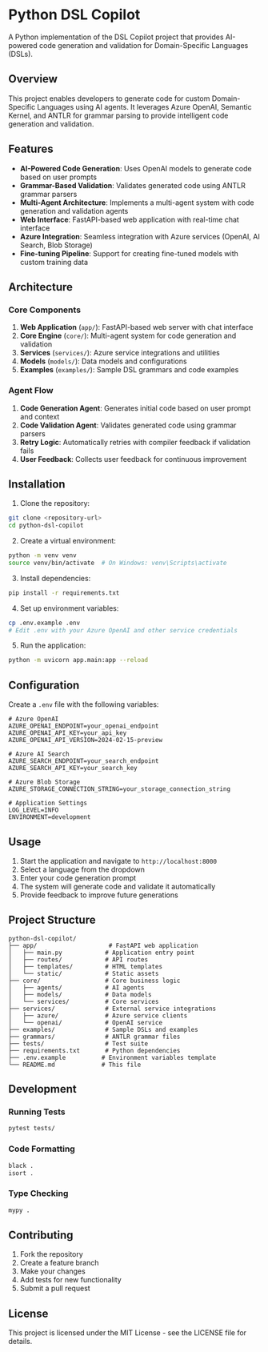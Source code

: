 # Python DSL Copilot

A Python implementation of the DSL Copilot project that provides AI-powered code generation and validation for Domain-Specific Languages (DSLs).

## Overview

This project enables developers to generate code for custom Domain-Specific Languages using AI agents. It leverages Azure OpenAI, Semantic Kernel, and ANTLR for grammar parsing to provide intelligent code generation and validation.

## Features

- **AI-Powered Code Generation**: Uses OpenAI models to generate code based on user prompts
- **Grammar-Based Validation**: Validates generated code using ANTLR grammar parsers
- **Multi-Agent Architecture**: Implements a multi-agent system with code generation and validation agents
- **Web Interface**: FastAPI-based web application with real-time chat interface
- **Azure Integration**: Seamless integration with Azure services (OpenAI, AI Search, Blob Storage)
- **Fine-tuning Pipeline**: Support for creating fine-tuned models with custom training data

## Architecture

### Core Components

1. **Web Application** (`app/`): FastAPI-based web server with chat interface
2. **Core Engine** (`core/`): Multi-agent system for code generation and validation
3. **Services** (`services/`): Azure service integrations and utilities
4. **Models** (`models/`): Data models and configurations
5. **Examples** (`examples/`): Sample DSL grammars and code examples

### Agent Flow

1. **Code Generation Agent**: Generates initial code based on user prompt and context
2. **Code Validation Agent**: Validates generated code using grammar parsers
3. **Retry Logic**: Automatically retries with compiler feedback if validation fails
4. **User Feedback**: Collects user feedback for continuous improvement

## Installation

1. Clone the repository:
```bash
git clone <repository-url>
cd python-dsl-copilot
```

2. Create a virtual environment:
```bash
python -m venv venv
source venv/bin/activate  # On Windows: venv\Scripts\activate
```

3. Install dependencies:
```bash
pip install -r requirements.txt
```

4. Set up environment variables:
```bash
cp .env.example .env
# Edit .env with your Azure OpenAI and other service credentials
```

5. Run the application:
```bash
python -m uvicorn app.main:app --reload
```

## Configuration

Create a `.env` file with the following variables:

```env
# Azure OpenAI
AZURE_OPENAI_ENDPOINT=your_openai_endpoint
AZURE_OPENAI_API_KEY=your_api_key
AZURE_OPENAI_API_VERSION=2024-02-15-preview

# Azure AI Search
AZURE_SEARCH_ENDPOINT=your_search_endpoint
AZURE_SEARCH_API_KEY=your_search_key

# Azure Blob Storage
AZURE_STORAGE_CONNECTION_STRING=your_storage_connection_string

# Application Settings
LOG_LEVEL=INFO
ENVIRONMENT=development
```

## Usage

1. Start the application and navigate to `http://localhost:8000`
2. Select a language from the dropdown
3. Enter your code generation prompt
4. The system will generate code and validate it automatically
5. Provide feedback to improve future generations

## Project Structure

```
python-dsl-copilot/
├── app/                    # FastAPI web application
│   ├── main.py            # Application entry point
│   ├── routes/            # API routes
│   ├── templates/         # HTML templates
│   └── static/            # Static assets
├── core/                  # Core business logic
│   ├── agents/            # AI agents
│   ├── models/            # Data models
│   └── services/          # Core services
├── services/              # External service integrations
│   ├── azure/             # Azure service clients
│   └── openai/            # OpenAI service
├── examples/              # Sample DSLs and examples
├── grammars/              # ANTLR grammar files
├── tests/                 # Test suite
├── requirements.txt       # Python dependencies
├── .env.example          # Environment variables template
└── README.md             # This file
```

## Development

### Running Tests
```bash
pytest tests/
```

### Code Formatting
```bash
black .
isort .
```

### Type Checking
```bash
mypy .
```

## Contributing

1. Fork the repository
2. Create a feature branch
3. Make your changes
4. Add tests for new functionality
5. Submit a pull request

## License

This project is licensed under the MIT License - see the LICENSE file for details. 
